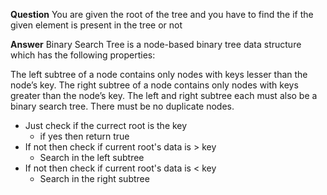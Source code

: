**Question**
You are given the root of the tree and you have to find the if the given element is present in the tree or not

**Answer**
Binary Search Tree is a node-based binary tree data structure which has the following properties:  

The left subtree of a node contains only nodes with keys lesser than the node’s key.
The right subtree of a node contains only nodes with keys greater than the node’s key.
The left and right subtree each must also be a binary search tree. 
There must be no duplicate nodes.

- Just check if the currect root is the key
    - if yes then return true
- If not then check if current root's data is > key
    - Search in the left subtree
- If not then check if current root's data is < key
    - Search in the right subtree
